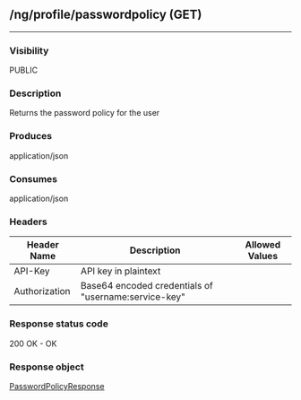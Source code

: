 ## /ng/profile/passwordpolicy (GET)
---
### Visibility
PUBLIC
### Description
Returns the password policy for the user
### Produces
application/json
### Consumes
application/json
### Headers
| Header Name | Description | Allowed Values |
| ----------- | ----------- | ----------- |
| API-Key | API key in plaintext |  |
| Authorization | Base64 encoded credentials of &quot;username:service-key&quot; |  |
### Response status code
200 OK - OK
### Response object
[PasswordPolicyResponse](<../../objects/PasswordPolicyResponse.md>)
